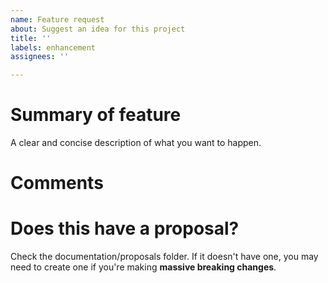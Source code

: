 ```yaml
---
name: Feature request
about: Suggest an idea for this project
title: ''
labels: enhancement
assignees: ''

---
```

# Summary of feature
A clear and concise description of what you want to happen.

# Comments

# Does this have a proposal?
Check the documentation/proposals folder. If it doesn't have one, you may need to create one if you're making **massive breaking changes**.
